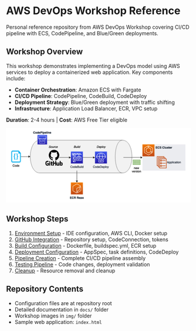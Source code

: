 # AWS DevOps Workshop Reference

Personal reference repository from AWS DevOps Workshop covering CI/CD pipeline with ECS, CodePipeline, and Blue/Green deployments.

## Workshop Overview

This workshop demonstrates implementing a DevOps model using AWS services to deploy a containerized web application. Key components include:

- **Container Orchestration**: Amazon ECS with Fargate
- **CI/CD Pipeline**: CodePipeline, CodeBuild, CodeDeploy  
- **Deployment Strategy**: Blue/Green deployment with traffic shifting
- **Infrastructure**: Application Load Balancer, ECR, VPC setup

**Duration**: 2-4 hours | **Cost**: AWS Free Tier eligible

![Workshop Architecture](img/img-009.png)

## Workshop Steps

1. [Environment Setup](docs/01-setup.md) - IDE configuration, AWS CLI, Docker setup
2. [GitHub Integration](docs/02-github-integration.md) - Repository setup, CodeConnection, tokens
3. [Build Configuration](docs/03-build-configuration.md) - Dockerfile, buildspec.yml, ECR setup
4. [Deployment Configuration](docs/04-deployment-config.md) - AppSpec, task definitions, CodeDeploy
5. [Pipeline Creation](docs/05-pipeline-creation.md) - Complete CI/CD pipeline assembly
6. [Testing Pipeline](docs/06-testing-pipeline.md) - Code changes, deployment validation
7. [Cleanup](docs/07-cleanup.md) - Resource removal and cleanup

## Repository Contents

- Configuration files are at repository root
- Detailed documentation in `docs/` folder
- Workshop images in `img/` folder
- Sample web application: `index.html`